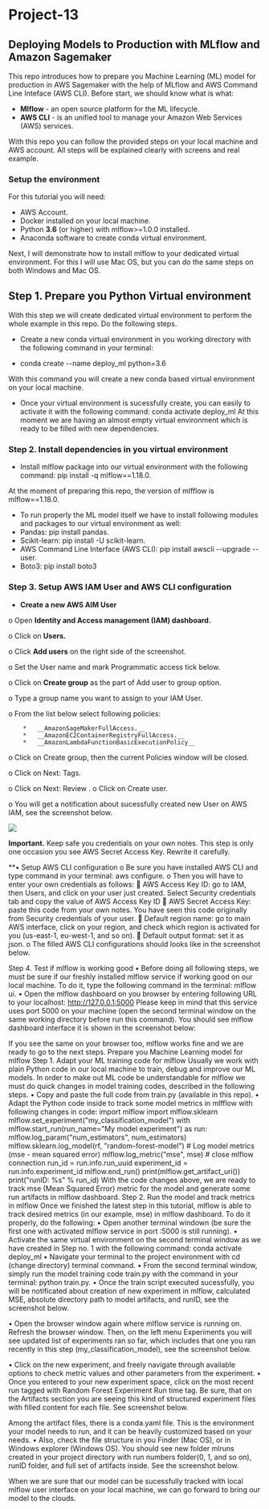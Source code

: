 # Project-13

## Deploying Models to Production with MLflow and Amazon Sagemaker


This repo introduces how to prepare you Machine Learning (ML) model for production in AWS Sagemaker with the help of MLflow and AWS Command Line Inteface (AWS CLI). Before start, we should know what is what:

*	__Mlflow__ - an open source platform for the ML lifecycle.
*	__AWS CLI__ - is an unified tool to manage your Amazon Web Services (AWS) services.

With this repo you can follow the provided steps on your local machine and AWS account. All steps will be explained clearly with screens and real example.

### Setup the environment

For this tutorial you will need:

*	AWS Account.
*	Docker installed on your local machine.
*	Python **3.6** (or higher) with mlflow>=1.0.0 installed.
*	Anaconda software to create conda virtual environment.

Next, I will demonstrate how to install mlflow to your dedicated virtual environment. For this I will use Mac OS, but you can do the same steps on both Windows and Mac OS.

## Step 1. Prepare you Python Virtual environment

With this step we will create dedicated virtual environment to perform the whole example in this repo. Do the following steps.

*	Create a new conda virtual environment in you working directory with the following command in your terminal:

* conda create --name deploy_ml python=3.6

With this command you will create a new conda based virtual environment on your local machine.

* Once your virtual environment is sucessfully create, you can easily to activate it with the following command:
conda activate deploy_ml
At this moment we are having an almost empty virtual environment which is ready to be filled with new dependencies.

### Step 2. Install dependencies in you virtual environment

*	Install mlflow package into our virtual environment with the following command:
pip install -q mlflow==1.18.0.

At the moment of preparing this repo, the version of mlfflow is mlflow==1.18.0.
*	To run properly the ML model itself we have to install following modules and packages to our virtual environment as well:
*	Pandas: pip install pandas.
*	Scikit-learn: pip install -U scikit-learn.
*	AWS Command Line Interface (AWS CLI): pip install awscli --upgrade --user.
*	Boto3: pip install boto3

### Step 3. Setup AWS IAM User and AWS CLI configuration

*	**Create a new AWS AIM User**
	
o	Open **Identity and Access management (IAM) dashboard.**

o	Click on __Users.__

o	Click __Add users__ on the right side of the screenshot.

o	Set the User name and mark Programmatic access tick below.

o	Click on **Create group** as the part of Add user to group option.

o	Type a group name you want to assign to your IAM User.

o	From the list below select following policies:

        *	__AmazonSageMakerFullAccess.__
        *	__AmazonEC2ContainerRegistryFullAccess.__
        *	__AmazonLambdaFunctionBasicExecutionPolicy__
        
o	Click on Create group, then the current Policies window will be closed.

o	Click on Next: Tags.

o	Click on Next: Review
.
o	Click on Create user.

o	You will get a notification about sucessfully created new User on AWS IAM, see the screenshot below.

<img src="https://user-images.githubusercontent.com/117730243/225217942-fe956e14-014c-4575-bc1e-bc37934af1f5.png">


**Important.** Keep safe you credentials on your own notes. This step is only one occasion you see AWS Secret Access Key. Rewrite it carefully.

**•	Setup AWS CLI configuration
o	Be sure you have installed AWS CLI and type command in your terminal: aws configure.
o	Then you will have to enter your own credentials as follows:
	AWS Access Key ID: go to IAM, then Users, and click on your user just created. Select Security credentials tab and copy the value of AWS Access Key ID
	AWS Secret Access Key: paste this code from your own notes. You have seen this code originally from Security credentials of your user.
	Default region name: go to main AWS interface, click on your region, and check which region is activated for you (us-east-1, eu-west-1, and so on).
	Default output format: set it as json.
o	The filled AWS CLI configurations should looks like in the screenshot below.
 
Step 4. Test if mlflow is working good
•	Before doing all following steps, we must be sure if our freshly installed mlflow service if working good on our local machine. To do it, type the following command in the terminal: mlflow ui.
•	Open the mlflow dashboard on you browser by entering following URL to your localhost: http://127.0.0.1:5000
Please keep in mind that this service uses port 5000 on your machine (open the second terminal window on the same working directory before run this command).
You should see mlflow dashboard interface it is shown in the screenshot below:
 
If you see the same on your browser too, mlflow works fine and we are ready to go to the next steps.
Prepare you Machine Learning model for mlflow
Step 1. Adapt your ML training code for mlflow
Usually we work with plain Python code in our local machine to train, debug and improve our ML models. In order to make out ML code be understandable for mlflow we must do quick changes in model training codes, described in the following steps.
•	Copy and paste the full code from train.py (available in this repo).
•	Adapt the Python code inside to track some model metrics in mlfflow with following changes in code:
import mlflow
import mlflow.sklearn
mlflow.set_experiment("my_classification_model")
with mlflow.start_run(run_name="My model experiment") as run:
    mlflow.log_param("num_estimators", num_estimators)
    mlflow.sklearn.log_model(rf, "random-forest-model")
    # Log model metrics (mse - mean squared error)
    mlflow.log_metric("mse", mse)
    # close mlflow connection
    run_id = run.info.run_uuid
    experiment_id = run.info.experiment_id
    mlflow.end_run()
    print(mlflow.get_artifact_uri())
    print("runID: %s" % run_id)
With the code changes above, we are ready to track mse (Mean Squared Error) metric for the model and generate some run artifacts in mlflow dashboard.
Step 2. Run the model and track metrics in mlflow
Once we finished the latest step in this tutorial, mlflow is able to track desired metrics (in our example, mse) in mlflow dashboard. To do it properly, do the following:
•	Open another terminal windown (be sure the first one with activated mlflow service in port :5000 is still running).
•	Activate the same virtual environment on the second terminal window as we have created in Step no. 1 with the following command: conda activate deploy_ml
•	Navigate your terminal to the project environment with cd (change directory) terminal command.
•	From the second terminal window, simply run the model training code train.py with the command in your terminal: python train.py.
•	Once the train script executed sucessfully, you will be notificated about creation of new experiment in mlflow, calculated MSE, absolute directory path to model artifacts, and runID, see the screenshot below.
 
•	Open the browser window again where mlflow service is running on. Refresh the browser window. Then, on the left menu Experiments you will see updated list of experiments ran so far, which includes that one you ran recently in this step (my_classification_model), see the screenshot below.
 
•	Click on the new experiment, and freely navigate through available options to check metric values and other parameters from the experiment.
•	Once you entered to your new experiment space, click on the most recent run tagged with Random Forest Experiment Run time tag. Be sure, that on the Artifacts section you are seeing this kind of structured experiment files with filled content for each file. See screenshot below.
 
Among the artifact files, there is a conda.yaml file. This is the environment your model needs to run, and it can be heavily customized based on your needs.
•	Also, check the file structure in you Finder (Mac OS), or in Windows explorer (Windows OS). You should see new folder mlruns created in your project directory with run numbers folder(0, 1, and so on), runID folder, and full set of artifacts inside. See the screenshot below.
 
When we are sure that our model can be sucessfully tracked with local mlflow user interface on your local machine, we can go forward to bring our model to the clouds.
